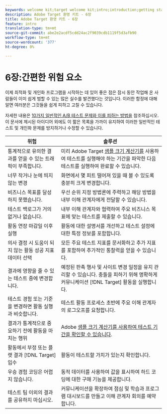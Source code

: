 ```yaml
---
keywords: welcome kit;target welcome kit;intro;introduction;getting started
description: Adobe Target 환영 키트 - 6장
title: Adobe Target 환영 키트 - 6장
feature: intro
translation-type: tm+mt
source-git-commit: abe2e2acdf5cdd24ac2f9039cdb1119f5d3afb90
workflow-type: tm+mt
source-wordcount: '377'
ht-degree: 0%

---
```



# 6장:간편한 위험 요소

이제 최적화 및 개인화 프로그램을 시작하는 데 있어 좋은 점은 잠시 동안 작업해 온 사람들이 이미 쉽게 범할 수 있는 많은 실수를 발견했다는 것입니다. 이러한 함정에 대해 알면 여러분은 그것들을 쉽게 피하고 고칠 수 있습니다.

자세한 내용은 [10가지 일반적인 A/B 테스트 문제와 이를 피하는 방법을](/help/c-activities/t-test-ab/common-ab-testing-pitfalls.md) 참조하십시오. 이 문서에 제시된 아이디어 외에도 이 짧은 목록을 가까이 유지하여 이러한 일반적인 테스트 및 개인화 문제를 방지하거나 수정할 수 있습니다.

| 위험 | 솔루션 |
| --- | --- |
| 통계적으로 유의한 결과를 얻을 수 있는 트래픽이 부족합니다. | 미리 Adobe Target [샘플 크기 계산기를](https://docs.adobe.com/content/target-microsite/testcalculator.html) 사용하여 테스트를 실행해야 하는 기간을 파악한 다음 테스트를 실행하여 완료할 수 있습니다. |
| 너무 작거나 눈에 띄지 않는 변경 | 화면에서 몇 피트 떨어져 있을 때 볼 수 있도록 충분히 크게 변경합니다. |
| 비즈니스 목표를 달성하지 못했습니다. | 우선 순위 지정 방법론에 주력하고 해당 방법을 내부 이해 관계자에게 전달할 수 있습니다. |
| 테스트 백로그가 거의 없거나 없습니다. | 내부 이해 관계자와 협력하여 주요 비즈니스 목표에 맞는 테스트를 제출할 수 있습니다. |
| 활동 연장 마감일 이후 실행 | 활동에 대한 설명서를 개선하고 테스트 설정에 대한 특정 정보를 포함합니다. |
| 의사 결정 시 도움이 되지 않는 활동 성공 지표 데이터 선택 | 모든 주요 테스트 지표를 문서화하고 추가 지표를 포함하여 추가적인 통찰력을 얻을 수 있습니다. |
| 결과에 영향을 줄 수 있는 테스트 중에 변경합니다. | 예정된 판촉 행사 및 사이트 변경 일정을 유지 관리할 수 있습니다. 충돌을 피하기 위해 명확하게 커뮤니케이션 [!DNL Target] 활동을 실행합니다. |
| 테스트 경험 또는 기준을 변경하면 활동 실행과 비슷합니다. | 테스트 활동 프로세스 초반에 주요 이해 관계자의 로그오프를 요청합니다. |
| 결과가 통계적으로 중요하기 전에 활동을 마치는 행위 | Adobe [샘플 크기 계산기를 사용하여 테스트 기간을 확인할 수 있습니다](https://docs.adobe.com/content/target-microsite/testcalculator.html). |
| 활동에서 부정 또는 플랫 결과 [!DNL Target] 입수 | 활동이 테스트할 가치가 있는지 확인합니다. |
| 우승 경험 코딩은 어렵지 않습니다. | 동적 데이터를 사용하여 값을 표시하여 하드 코딩에 대한 구매 기능을 제공합니다. |
| 테스트 팀 이외의 결과를 공유하지 마십시오. | 커뮤니케이션을 확장하여 점심 및 학습과 프로그램 대시보드를 만들고 이해 관계자 회의를 예약합니다. |